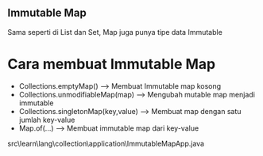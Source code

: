 ## Immutable Map
Sama seperti di List dan Set, Map juga punya tipe data Immutable

# Cara membuat Immutable Map
- Collections.emptyMap()                --> Membuat Immutable map kosong
- Collections.unmodifiableMap(map)      --> Mengubah mutable map menjadi immutable
- Collections.singletonMap(key,value)   --> Membuat map dengan satu jumlah key-value
- Map.of(...)                           --> Membuat immutable map dari key-value

src\learn\lang\collection\application\ImmutableMapApp.java